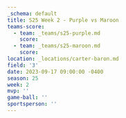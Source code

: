 ```yaml
---
_schema: default
title: S25 Week 2 - Purple vs Maroon
teams-score:
  - team: _teams/s25-purple.md
    score:
  - team: _teams/s25-maroon.md
    score:
location: _locations/carter-baron.md
field: '3'
date: 2023-09-17 09:00:00 -0400
season: 25
week: 2
mvp: ''
game-ball: ''
sportsperson: ''
---
```

